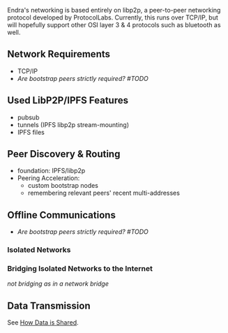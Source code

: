 Endra's networking is based entirely on libp2p, a peer-to-peer networking protocol developed by ProtocolLabs.
Currently, this runs over TCP/IP, but will hopefully support other OSI layer 3 & 4 protocols such as bluetooth as well.

## Network Requirements

- TCP/IP
- _Are bootstrap peers strictly required? #TODO_

## Used LibP2P/IPFS Features

- pubsub
- tunnels (IPFS libp2p stream-mounting)
- IPFS files

## Peer Discovery & Routing

- foundation: IPFS/libp2p
- Peering Acceleration:
	- custom bootstrap nodes
	- remembering relevant peers' recent multi-addresses

## Offline Communications

- _Are bootstrap peers strictly required? #TODO_

### Isolated Networks

### Bridging Isolated Networks to the Internet

_not bridging as in a network bridge_

## Data Transmission

See [How Data is Shared](4-Data-Storage-and-Sync.md#How%20Data%20is%20Shared).

